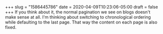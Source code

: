 +++
slug = "1586445786"
date = 2020-04-09T10:23:06-05:00
draft = false
+++
If you think about it, the normal pagination we see on blogs doesn't make sense at all. I'm thinking about switching to chronological ordering while defaulting to the last page. That way the content on each page is also fixed.